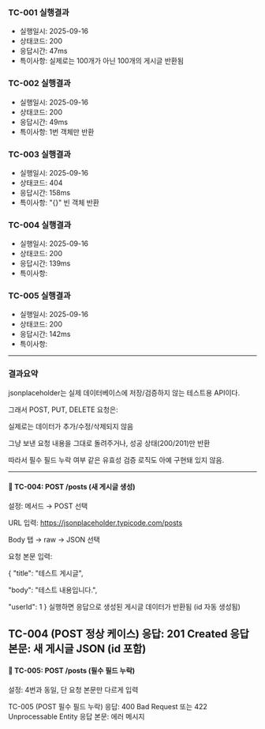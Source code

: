 ### TC-001 실행결과
- 실행일시: 2025-09-16
- 상태코드: 200
- 응답시간: 47ms
- 특이사항: 실제로는 100개가 아닌 100개의 게시글 반환됨

### TC-002 실행결과
- 실행일시: 2025-09-16
- 상태코드: 200
- 응답시간: 49ms
- 특이사항: 1번 객체만 반환

### TC-003 실행결과
- 실행일시: 2025-09-16
- 상태코드: 404
- 응답시간: 158ms
- 특이사항: "{}" 빈 객체 반환

### TC-004 실행결과
- 실행일시: 2025-09-16
- 상태코드: 200
- 응답시간: 139ms
- 특이사항: 

### TC-005 실행결과
- 실행일시: 2025-09-16
- 상태코드: 200
- 응답시간: 142ms
- 특이사항:


---
### 결과요약 ###

jsonplaceholder는 실제 데이터베이스에 저장/검증하지 않는 테스트용 API이다.

그래서 POST, PUT, DELETE 요청은:

실제로는 데이터가 추가/수정/삭제되지 않음

그냥 보낸 요청 내용을 그대로 돌려주거나, 성공 상태(200/201)만 반환

따라서 필수 필드 누락 여부 같은 유효성 검증 로직도 아예 구현돼 있지 않음.


---

#### 🔹 TC-004: POST /posts (새 게시글 생성)

설정:
메서드 → POST 선택

URL 입력:
https://jsonplaceholder.typicode.com/posts

Body 탭 → raw → JSON 선택

요청 본문 입력:

{
"title": "테스트 게시글",

  "body": "테스트 내용입니다.",

  "userId": 1
}
실행하면 응답으로 생성된 게시글 데이터가 반환됨 (id 자동 생성됨)

TC-004 (POST 정상 케이스)
응답: 201 Created
응답 본문: 새 게시글 JSON (id 포함)
----

#### 🔹 TC-005: POST /posts (필수 필드 누락)
설정: 4번과 동일, 단 요청 본문만 다르게 입력

TC-005 (POST 필수 필드 누락)
응답: 400 Bad Request 또는 422 Unprocessable Entity
응답 본문: 에러 메시지





